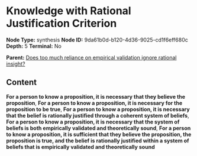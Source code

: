 # Knowledge with Rational Justification Criterion

**Node Type:** synthesis
**Node ID:** 9da61b0d-b120-4d36-9025-cd1f6eff680c
**Depth:** 5
**Terminal:** No

**Parent:** [Does too much reliance on empirical validation ignore rational insight?](does-too-much-reliance-on-empirical-validation-ignore-rational-insight-antithesis-58b19b4d-b130-44c3-b466-08b991dbef43.md)

## Content

**For a person to know a proposition, it is necessary that they believe the proposition**, **For a person to know a proposition, it is necessary for the proposition to be true**, **For a person to know a proposition, it is necessary that the belief is rationally justified through a coherent system of beliefs**, **For a person to know a proposition, it is necessary that the system of beliefs is both empirically validated and theoretically sound**, **For a person to know a proposition, it is sufficient that they believe the proposition, the proposition is true, and the belief is rationally justified within a system of beliefs that is empirically validated and theoretically sound**

